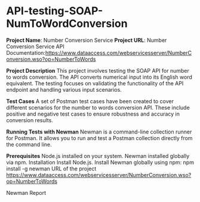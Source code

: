 # API-testing-SOAP-NumToWordConversion
**Project Name**: Number Conversion Service
**Project URL**:
Number Conversion Service API Documentation:https://www.dataaccess.com/webservicesserver/NumberConversion.wso?op=NumberToWords

**Project Description**
This project involves testing the SOAP API for number to words conversion. The API converts numerical input into its English word equivalent. The testing focuses on validating the functionality of the API endpoint and handling various input scenarios.

**Test Cases**
A set of Postman test cases have been created to cover different scenarios for the number to words conversion API. These include positive and negative test cases to ensure robustness and accuracy in conversion results.

**Running Tests with Newman**
Newman is a command-line collection runner for Postman. It allows you to run and test a Postman collection directly from the command line.

**Prerequisites**
Node.js installed on your system.
Newman installed globally via npm.
Installation
Install Node.js.
Install Newman globally using npm:
npm install -g newman
URL of the project https://www.dataaccess.com/webservicesserver/NumberConversion.wso?op=NumberToWords

Newman Report
